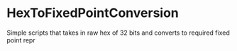 # HexToFixedPointConversion
Simple scripts that takes in raw hex of 32 bits and converts to required fixed point repr
